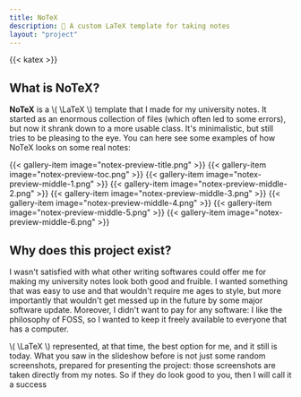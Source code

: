 ```yaml
---
title: NoTeX
description: 📜 A custom LaTeX template for taking notes 
layout: "project"
---
```


{{< katex >}}

<!--<div class="project-info-container">
    <button class="project-gh-link" onclick="location.href='https://github.com/ElBi21/NoTeX'">
        <img src="/icons/github.svg" width="50%">
    </button>
</div>-->

## What is NoTeX?

**NoTeX** is a \\( \LaTeX \\) template that I made for my university notes. It started as an enormous collection of files (which often led to some errors), but now it shrank down to a more usable class. It's minimalistic, but still tries to be pleasing to the eye. You can here see some examples of how NoTeX looks on some real notes:

<div class="scroll_gallery">
    {{< gallery-item image="notex-preview-title.png" >}}
    {{< gallery-item image="notex-preview-toc.png" >}}
    {{< gallery-item image="notex-preview-middle-1.png" >}}
    {{< gallery-item image="notex-preview-middle-2.png" >}}
    {{< gallery-item image="notex-preview-middle-3.png" >}}
    {{< gallery-item image="notex-preview-middle-4.png" >}}
    {{< gallery-item image="notex-preview-middle-5.png" >}}
    {{< gallery-item image="notex-preview-middle-6.png" >}}
</div>

## Why does this project exist?

I wasn't satisfied with what other writing softwares could offer me for making my university notes look both good and fruible. I wanted something that was easy to use and that wouldn't require me ages to style, but more importantly that wouldn't get messed up in the future by some major software update. Moreover, I didn't want to pay for any software: I like the philosophy of FOSS, so I wanted to keep it freely available to everyone that has a computer. 

\\( \LaTeX \\) represented, at that time, the best option for me, and it still is today. What you saw in the slideshow before is not just some random screenshots, prepared for presenting the project: those screenshots are taken directly from my notes. So if they do look good to you, then I will call it a success